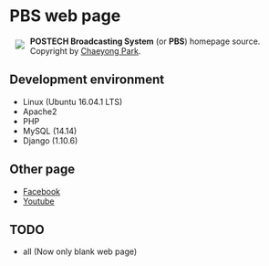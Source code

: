 # PBS web page

<a href="https://pbs.postech.ac.kr"><img src="https://yt3.ggpht.com/-zv4HTndHpXI/AAAAAAAAAAI/AAAAAAAAAAA/vbDIPh3zdNU/s100-c-k-no-mo-rj-c0xffffff/photo.jpg" align="left" hspace="10" vspace="6"></a>

**POSTECH Broadcasting System** (or **PBS**) homepage source. Copyright by [Chaeyong Park](https://www.facebook.com/profile.php?id=100003164601567).



## Development environment

* Linux (Ubuntu 16.04.1 LTS) 
* Apache2 
* PHP
* MySQL (14.14)
* Django (1.10.6)

## Other page

* [Facebook](https://www.facebook.com/postechpbs)
* [Youtube](https://www.youtube.com/channel/UC0l7--B5331jo2WwX1avPOg)

## TODO

* all (Now only blank web page)
